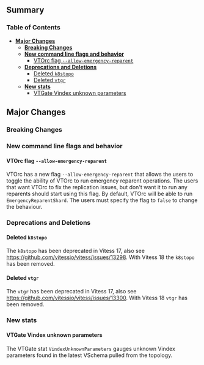 ## Summary

### Table of Contents

- **[Major Changes](#major-changes)**
  - **[Breaking Changes](#breaking-changes)**
  - **[New command line flags and behavior](#new-flag)**
    - [VTOrc flag `--allow-emergency-reparent`](#new-flag-toggle-ers)
  - **[Deprecations and Deletions](#deprecations-and-deletions)**
    - [Deleted `k8stopo`](#deleted-k8stopo)
    - [Deleted `vtgr`](#deleted-vtgr)
  - **[New stats](#new-stats)**
    - [VTGate Vindex unknown parameters](#vtgate-vindex-unknown-parameters)

## <a id="major-changes"/>Major Changes

### <a id="breaking-changes"/>Breaking Changes

### <a id="new-flag"/>New command line flags and behavior

#### <a id="new-flag-toggle-ers"/>VTOrc flag `--allow-emergency-reparent`

VTOrc has a new flag `--allow-emergency-reparent` that allows the users to toggle the ability of VTOrc to run emergency reparent operations.
The users that want VTOrc to fix the replication issues, but don't want it to run any reparents should start using this flag.
By default, VTOrc will be able to run `EmergencyReparentShard`. The users must specify the flag to `false` to change the behaviour.

### <a id="deprecations-and-deletions"/>Deprecations and Deletions

#### <a id="deleted-k8stopo"/>Deleted `k8stopo`

The `k8stopo` has been deprecated in Vitess 17, also see https://github.com/vitessio/vitess/issues/13298. With Vitess 18 the `k8stopo` has been removed.

#### <a id="deleted-vtgr"/>Deleted `vtgr`

The `vtgr` has been deprecated in Vitess 17, also see https://github.com/vitessio/vitess/issues/13300. With Vitess 18 `vtgr` has been removed.

### <a id="new-stats"/>New stats

#### <a id="vtgate-vindex-unknown-parameters"/>VTGate Vindex unknown parameters

The VTGate stat `VindexUnknownParameters` gauges unknown Vindex parameters found in the latest VSchema pulled from the topology.
